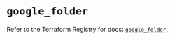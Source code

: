 # `google_folder`

Refer to the Terraform Registry for docs: [`google_folder`](https://registry.terraform.io/providers/hashicorp/google/6.19.0/docs/resources/folder).
